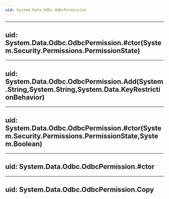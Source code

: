 ```yaml
---
uid: System.Data.Odbc.OdbcPermission
---
```


---
uid: System.Data.Odbc.OdbcPermission.#ctor(System.Security.Permissions.PermissionState)
---

---
uid: System.Data.Odbc.OdbcPermission.Add(System.String,System.String,System.Data.KeyRestrictionBehavior)
---

---
uid: System.Data.Odbc.OdbcPermission.#ctor(System.Security.Permissions.PermissionState,System.Boolean)
---

---
uid: System.Data.Odbc.OdbcPermission.#ctor
---

---
uid: System.Data.Odbc.OdbcPermission.Copy
---
